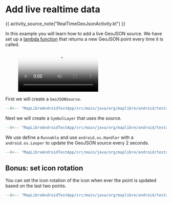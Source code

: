 # Add live realtime data

{{ activity_source_note("RealTimeGeoJsonActivity.kt") }}

In this example you will learn how to add a live GeoJSON source. We have set up a [lambda function](https://m6rgfvqjp34nnwqcdm4cmmy3cm0dtupu.lambda-url.us-east-1.on.aws/) that returns a new GeoJSON point every time it is called. 

<figure markdown="span">
  <video controls width="250" poster="{{ s3_url("live_realtime_data_thumbnail.jpg") }}" >
    <source src="{{ s3_url("live_realtime_data.mp4") }}" />
  </video>
</figure>

First we will create a `GeoJSONSource`.

```kotlin title="Adding GeoJSON source"
--8<-- "MapLibreAndroidTestApp/src/main/java/org/maplibre/android/testapp/activity/style/RealTimeGeoJsonActivity.kt:addSource"
```

Next we will create a `SymbolLayer` that uses the source.

```kotlin title="Adding a SymbolLayer source"
--8<-- "MapLibreAndroidTestApp/src/main/java/org/maplibre/android/testapp/activity/style/RealTimeGeoJsonActivity.kt:addLayer"
```

We use define a `Runnable` and use `android.os.Handler` with a `android.os.Looper` to update the GeoJSON source every 2 seconds.

```kotlin title="Defining a Runnable for updating the GeoJSON source"
--8<-- "MapLibreAndroidTestApp/src/main/java/org/maplibre/android/testapp/activity/style/RealTimeGeoJsonActivity.kt:Runnable"
```

## Bonus: set icon rotation

You can set the icon rotation of the icon when ever the point is updated based on the last two points.

```kotlin title="Defining a Runnable for updating the GeoJSON source"
--8<-- "MapLibreAndroidTestApp/src/main/java/org/maplibre/android/testapp/activity/style/RealTimeGeoJsonActivity.kt:setIconRotation"
```
